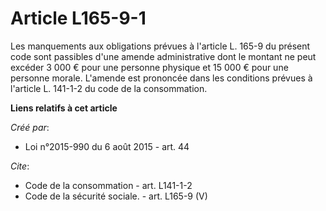 # Article L165-9-1

Les manquements aux obligations prévues à l'article L. 165-9 du présent code sont passibles d'une amende administrative dont
le montant ne peut excéder 3 000 € pour une personne physique et 15 000 € pour une personne morale. L'amende est prononcée
dans les conditions prévues à l'article L. 141-1-2 du code de la consommation.

**Liens relatifs à cet article**

_Créé par_:

  - Loi n°2015-990 du 6 août 2015 - art. 44

_Cite_:

  - Code de la consommation - art. L141-1-2
  - Code de la sécurité sociale. - art. L165-9 (V)
